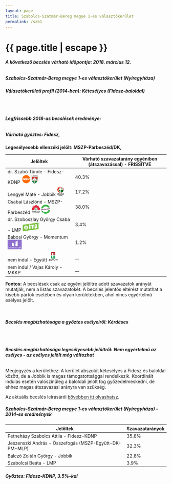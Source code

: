 ```yaml
---
layout: page
title: Szabolcs-Szatmár-Bereg megye 1-es választókerület
permalink: /szb1
---
```


<h1 class="page-title">{{ page.title | escape }}</h1>

<div class="section">
    <div class="row">
          <div class="col s12"><h6><span><strong>A következő becslés várható időpontja: 2018. március 12.</strong></span></h6>
		  <h5>Szabolcs-Szatmár-Bereg megye 1-es választókerület (Nyíregyháza)</h5>
<h6><strong>Választókerületi profil (2014-ben): <span id="profil">Kétesélyes (Fidesz-baloldal)</span></strong></h6>
<br/>
<h6><strong>Legfrissebb 2018-as becslések eredménye:</strong></h6<br/><h5>Várható győztes: <span id="gyoztes">Fidesz, </span><span id="esely"></span><span></span></h5>
			<p><strong>Legesélyesebb ellenzéki jelölt: <span id="masodik">MSZP-Párbeszéd/DK, </span><span id="esely2"></span><span></span></strong></p>
<table class="striped">
              <thead>
                <tr>
                    <th>Jelöltek</th>
                    <th>Várható szavazatarány egyéniben (átszavazással) - FRISSÍTVE</th>
                </tr>
              </thead>
              <tbody>
             <tr>
                  <td>dr. Szabó Tünde - Fidesz-KDNP <img src="images/fideszkdnp_logo.png" style="width:55px;height:30px;"></td>
				  <td id="id_fidesz">40.3%</td>
			</tr>
			<tr><td>Lengyel Máté - Jobbik <img src="images/jobbik_logo.png" style="width:23px;height:30px;"></td><td id="id_jobbik">17.2%</td></tr>
<tr>
                  <td>Csabai Lászlóné - MSZP-Párbeszéd <img src="images/mszpparbeszed_logo.png" style="width:60px;height:30px;"></td>
				  <td id="id_baloldal">38.0%</td>
			</tr>
			<tr>
                  <td>dr. Szoboszlay György Csaba - LMP <img src="images/lmp_logo.png" style="width:52px;height:30px;"></td>
				  <td id="lmp">3.4%</td>
			</tr>
			<tr>
				  <td>Babosi György - Momentum <img src="images/momentum_logo.png" style="width:44px;height:30px;"></td>
				  <td id="id_momentum">1.2%</td>
			</tr>
<tr>
<td>nem indul -  Együtt <img src="images/egyutt_logo.png" style="width:31px;height:30px;"></td>
<td id="id_egyutt">__</td>
</tr>             
<tr>
<td>nem indul / Vajas Károly - MKKP</td>
<td id="id_egyeb">__</td>
</tr>   
              </tbody>
            </table>
			
			
<p><strong>Fontos:</strong> A becslések csak az egyéni jelöltre adott szavazatok arányát mutatják, nem a listás szavazatokét. A becslés jelentős eltérést mutathat a kisebb pártok esetében és olyan kerületekben, ahol nincs egyértelmű esélyes jelölt.</p>
<br/>
			<h6><strong>Becslés megbízhatósága a győztes esélyeiről: Kérdéses</strong> </h6>
<br/><h6><strong>Becslés megbízhatósága legesélyesebb jelöltről:</strong> <strong><span id="biztos_jelolt">Nem egyértelmű az esélyes - az esélyes jelölt még változhat</span></strong></h6>
<p>Megjegyzés a kerülethez: A kerület abszolút kétesélyes a Fidesz és baloldal között, de a Jobbik is magas támogatottsággal rendelkezik. Koordinált indulás esetén valószínűleg a baloldali jelölt fog győzedelmeskedni, de ehhez magas átszavazási arányra van szükség.</p>
<p>Az aktuális becslés leírásáról <a href="../metodologia#0305">bővebben itt olvashatsz</a>.</p>
          </div>
    </div>
</div>

<div class="section">
    <div class="row">
          <div class="col s12">
		  <h5>Szabolcs-Szatmár-Bereg megye 1-es választókerület (Nyíregyháza) - 2014-es eredmények</h5>
            <table class="striped">
              <thead>
                <tr>
                    <th>Jelöltek</th>
                    <th>Szavazatarányok</th>
                </tr>
              </thead>
              <tbody>
             <tr>
                  <td>Petneházy Szabolcs Attila - Fidesz-KDNP</td>
				  <td>35.8%</td>
			</tr>
			<tr>
			      <td>Jeszenszki András - Összefogás (MSZP-Együtt-DK-PM-MLP)</td>
				  <td>32.3%</td>  
			</tr>
			<tr>
			      <td>Balczó Zoltán György - Jobbik</td>
				  <td>22.8%</td>
			</tr>
			<tr>
				  <td>Szabolcsi Beáta - LMP</td>
				  <td>3.9%</td>
			</tr>  	
              </tbody>
            </table>
			<h5>Győztes: Fidesz-KDNP, 3.5%-kal</h5>
          </div>
    </div>
</div>

